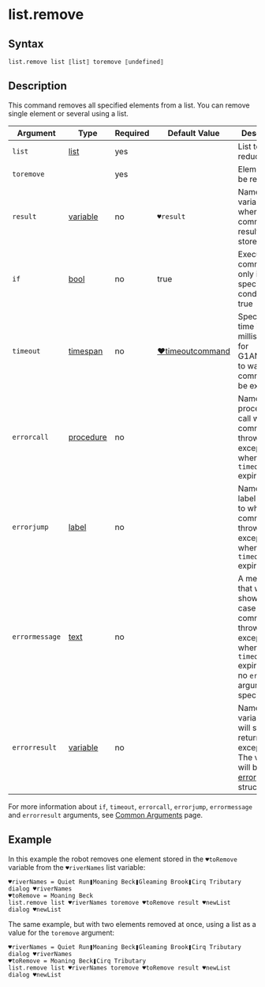 # list.remove

## Syntax

```G1ANT
list.remove list ⟦list⟧ toremove ⟦undefined⟧
```

## Description

This command removes all specified elements from a list. You can remove single element or several using a list.

| Argument | Type | Required | Default Value | Description |
| -------- | ---- | -------- | ------------- | ----------- |
|`list`| [list](https://manual.g1ant.com/link/G1ANT.Language/G1ANT.Language/Structures/ListStructure.md) | yes|  | List to be reduced |
|`toremove`|                                                              | yes|  | Elements to be removed |
| `result`       | [variable](https://manual.g1ant.com/link/G1ANT.Language/G1ANT.Language/Structures/VariableStructure.md) | no       | `♥result`                                                   | Name of a variable where the command's result will be stored |
| `if`           | [bool](https://manual.g1ant.com/link/G1ANT.Language/G1ANT.Language/Structures/BooleanStructure.md) | no       | true                                                        | Executes the command only if a specified condition is true   |
| `timeout`      | [timespan](https://manual.g1ant.com/link/G1ANT.Language/G1ANT.Language/Structures/TimeSpanStructure.md) | no       | [♥timeoutcommand](G1ANT.Language/G1ANT.Addon.Core/Variables/TimeoutCommandVariable.md) | Specifies time in milliseconds for G1ANT.Robot to wait for the command to be executed |
| `errorcall`    | [procedure](https://manual.g1ant.com/link/G1ANT.Language/G1ANT.Language/Structures/ProcedureStructure.md) | no       |                                                             | Name of a procedure to call when the command throws an exception or when a given `timeout` expires |
| `errorjump`    | [label](https://manual.g1ant.com/link/G1ANT.Language/G1ANT.Language/Structures/LabelStructure.md) | no       |                                                             | Name of the label to jump to when the command throws an exception or when a given `timeout` expires |
| `errormessage` | [text](https://manual.g1ant.com/link/G1ANT.Language/G1ANT.Language/Structures/TextStructure.md) | no       |                                                             | A message that will be shown in case the command throws an exception or when a given `timeout` expires, and no `errorjump` argument is specified |
| `errorresult`  | [variable](https://manual.g1ant.com/link/G1ANT.Language/G1ANT.Language/Structures/VariableStructure.md) | no       |                                                             | Name of a variable that will store the returned exception. The variable will be of [error](G1ANT.Language/G1ANT.Language/Structures/ErrorStructure.md) structure  |

For more information about `if`, `timeout`, `errorcall`, `errorjump`, `errormessage` and `errorresult` arguments, see [Common Arguments](https://manual.g1ant.com/link/G1ANT.Manual/appendices/common-arguments.md) page.

## Example

In this example the robot removes one element stored in the `♥toRemove` variable from the `♥riverNames` list variable:

```G1ANT
♥riverNames = Quiet Run❚Moaning Beck❚Gleaming Brook❚Cirq Tributary
dialog ♥riverNames
♥toRemove = Moaning Beck
list.remove list ♥riverNames toremove ♥toRemove result ♥newList
dialog ♥newList
```

The same example, but with two elements removed at once, using a list as a value for the `toremove` argument:

```G1ANT
♥riverNames = Quiet Run❚Moaning Beck❚Gleaming Brook❚Cirq Tributary
dialog ♥riverNames
♥toRemove = Moaning Beck❚Cirq Tributary
list.remove list ♥riverNames toremove ♥toRemove result ♥newList
dialog ♥newList
```
